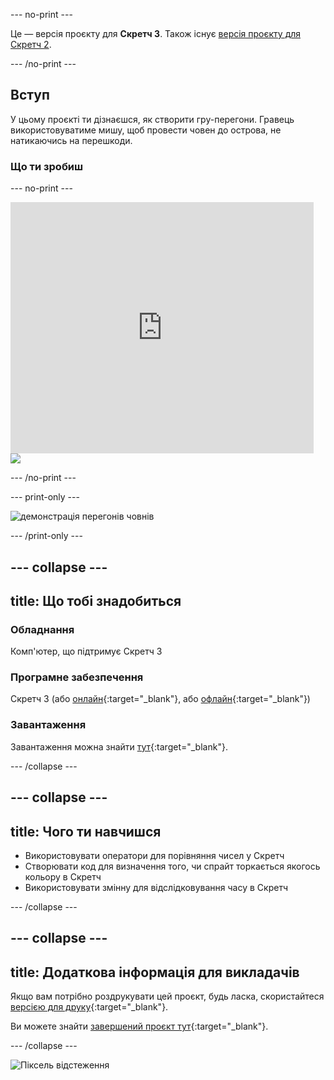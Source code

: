 --- no-print ---

Це — версія проєкту для **Скретч 3**. Також існує [версія проєкту для Скретч 2](https://projects.raspberrypi.org/uk-UA/projects/boat-race-scratch2).

--- /no-print ---

## Вступ

У цьому проєкті ти дізнаєшся, як створити гру-перегони. Гравець використовуватиме мишу, щоб провести човен до острова, не натикаючись на перешкоди.

### Що ти зробиш

--- no-print ---

<div class="scratch-preview">
  <iframe allowtransparency="true" width="485" height="402" src="https://scratch.mit.edu/projects/embed/403054558/?autostart=false" frameborder="0" scrolling="no"></iframe>
  <img src="images/boat_race_demo.png">
</div>

--- /no-print ---

--- print-only ---

![демонстрація перегонів човнів](images/boat_race_demo.png)

--- /print-only ---

--- collapse ---
---
title: Що тобі знадобиться
---

### Обладнання

Комп'ютер, що підтримує Скретч 3

### Програмне забезпечення

Скретч 3 (або [онлайн](https://rpf.io/scratchon){:target="_blank"}, або [офлайн](https://rpf.io/scratchoff){:target="_blank"})

### Завантаження

Завантаження можна знайти [тут](https://rpf.io/p/uk-UA/boat-race-go){:target="_blank"}.

--- /collapse ---

--- collapse ---
---
title: Чого ти навчишся
---

- Використовувати оператори для порівняння чисел у Скретч
- Створювати код для визначення того, чи спрайт торкається якогось кольору в Скретч
- Використовувати змінну для відслідковування часу в Скретч

--- /collapse ---

--- collapse ---
---
title: Додаткова інформація для викладачів
---

Якщо вам потрібно роздрукувати цей проєкт, будь ласка, скористайтеся [версією для друку](https://projects.raspberrypi.org/uk-UA/projects/boat-race/print){:target="_blank"}.

Ви можете знайти [завершений проєкт тут](https://rpf.io/p/uk-UA/boat-race-get){:target="_blank"}.

--- /collapse ---

![Піксель відстеження](https://code.org/api/hour/begin_codeclub_boatrace.png)
